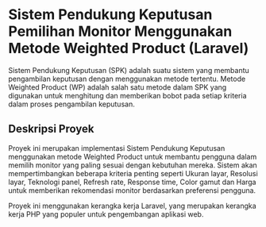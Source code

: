 # Sistem Pendukung Keputusan Pemilihan Monitor Menggunakan Metode Weighted Product (Laravel)

Sistem Pendukung Keputusan (SPK) adalah suatu sistem yang membantu pengambilan keputusan dengan menggunakan metode tertentu. Metode Weighted Product (WP) adalah salah satu metode dalam SPK yang digunakan untuk menghitung dan memberikan bobot pada setiap kriteria dalam proses pengambilan keputusan.

## Deskripsi Proyek

Proyek ini merupakan implementasi Sistem Pendukung Keputusan menggunakan metode Weighted Product untuk membantu pengguna dalam memilih monitor yang paling sesuai dengan kebutuhan mereka. Sistem akan mempertimbangkan beberapa kriteria penting seperti Ukuran layar, Resolusi layar, Teknologi panel, Refresh rate, Response time, Color gamut dan Harga untuk memberikan rekomendasi monitor berdasarkan preferensi pengguna.

Proyek ini menggunakan kerangka kerja Laravel, yang merupakan kerangka kerja PHP yang populer untuk pengembangan aplikasi web.
